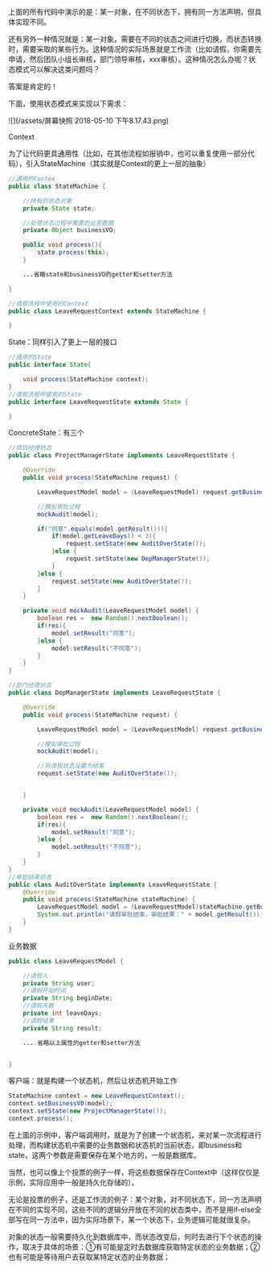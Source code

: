 上面的所有代码中演示的是：某一对象，在不同状态下，拥有同一方法声明，但具体实现不同。

还有另外一种情况就是：某一对象，需要在不同的状态之间进行切换，而状态转换时，需要采取的某些行为。这种情况的实际场景就是工作流（比如请假，你需要先申请，然后团队小组长审核，部门领导审核，xxx审核）。这种情况怎么办呢？状态模式可以解决这类问题吗？

答案是肯定的！

下面，使用状态模式来实现以下需求：

![](/assets/屏幕快照 2018-05-10 下午8.17.43.png)





Context

为了让代码更具通用性（比如，在其他流程如报销中，也可以重复使用一部分代码），引入StateMachine（其实就是Context的更上一层的抽象）

```java
//通用的Contex
public class StateMachine {

    //持有的状态对象
    private State state;

    //处理状态过程中需要的业务数据
    private Object businessVO;

    public void process(){
        state.process(this);
    }

    ...省略state和businessVO的getter和setter方法

}

//请假流程中使用的Context
public class LeaveRequestContext extends StateMachine {

}
```

State：同样引入了更上一层的接口

```java
//通用的State
public interface State{

    void process(StateMachine context);
}
//请假流程中使用的State
public interface LeaveRequestState extends State {

}
```

ConcreteState：有三个

```java
//项目经理状态
public class ProjectManagerState implements LeaveRequestState {

    @Override
    public void process(StateMachine request) {

        LeaveRequestModel model = (LeaveRequestModel) request.getBusinessVO();

        //模拟审批过程
        mockAudit(model);

        if("同意".equals(model.getResult())){
            if(model.getLeaveDays() < 3){
                request.setState(new AuditOverState());
            }else {        
                request.setState(new DepManagerState());
            }
        }else {   
            request.setState(new AuditOverState());
        }    
    }

    private void mockAudit(LeaveRequestModel model) {
        boolean res =  new Random().nextBoolean(); 
        if(res){
            model.setResult("同意");
        }else {
            model.setResult("不同意");
        }
    }
}

//部门经理状态
public class DepManagerState implements LeaveRequestState {

    @Override
    public void process(StateMachine request) {

        LeaveRequestModel model = (LeaveRequestModel) request.getBusinessVO();

        //模拟审批过程
        mockAudit(model);

        //将流程状态设置为结束
        request.setState(new AuditOverState());


    }

    private void mockAudit(LeaveRequestModel model) {
        boolean res =  new Random().nextBoolean(); 
        if(res){
            model.setResult("同意");
        }else {
            model.setResult("不同意");
        }
    }
}
//审批结束状态
public class AuditOverState implements LeaveRequestState {
    @Override
    public void process(StateMachine stateMachine) {
        LeaveRequestModel model = (LeaveRequestModel)stateMachine.getBusinessVO();
        System.out.println("请假审批结束，审批结果：" + model.getResult());
    }
}
```

业务数据

```java
public class LeaveRequestModel {

    //请假人
    private String user;
    //请假开始时间
    private String beginDate;
    //请假天数
    private int leaveDays;
    //请假结果
    private String result;

    ....省略以上属性的getter和setter方法


}
```

客户端：就是构建一个状态机，然后让状态机开始工作

```java
StateMachine context = new LeaveRequestContext();
context.setBusinessVO(model);
context.setState(new ProjectManagerState());
context.process();
```

在上面的示例中，客户端调用时，就是为了创建一个状态机，来对某一次流程进行处理，而构建状态机中需要的业务数据和状态机的当前状态，即business和state，这两个参数是需要保存在某个地方的，一般是数据库。

当然，也可以像上个投票的例子一样，将这些数据保存在Context中（这样仅仅是示例，实际应用中一般是持久化存储的）。

无论是投票的例子，还是工作流的例子：某个对象，对不同状态下，同一方法声明在不同的实现不同，这些不同的逻辑分开放在不同的状态类中，而不是用if-else全部写在同一方法中，因为实际场景下，某一个状态下，业务逻辑可能就很复杂。

对象的状态一般需要持久化到数据库中，而状态改变后，何时去进行下个状态的操作，取决于具体的场景：①有可能是定时去数据库获取特定状态的业务数据；②也有可能是等待用户去获取某特定状态的业务数据；





